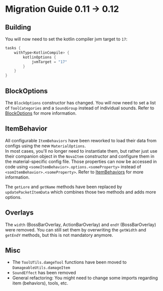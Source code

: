 # Migration Guide 0.11 -> 0.12

## Building

You will now need to set the kotlin compiler jvm target to `17`:
```kotlin title="build.gradle.kts"
tasks {
    withType<KotlinCompile> {
        kotlinOptions {
            jvmTarget = "17"
        }
    }
}
```

## BlockOptions

The `BlockOptions` constructor has changed. You will now need to set a list of `ToolCategories` and a `SoundGroup`
instead of individual sounds. Refer to [BlockOptions](../blocks/registering-materials.md#blockoptions)
for more information.

## ItemBehavior

All configurable `ItemBehaviors` have been reworked to load their data from configs using the new `MaterialOptions`.  
In most cases, you'll no longer need to instantiate them, but rather just use their companion object in the `NovaItem`
constructor and configure them in the material-specific config file. Those properties can now be accessed in code using `<someItemBehavior>.options.<someProperty>`
instead of `<somItemBehavior>.<someProperty>`. Refer to [ItemBehaviors](../items/item-behaviors.md) for more information.

The `getLore` and `getName` methods have been replaced by `updatePacketItemData` which combines those two methods and
adds more options.

## Overlays

The `width` (BossBarOverlay, ActionBarOverlay) and `endY` (BossBarOverlay) were removed. You can still set them by
overwriting the `getWidth` and `getEndY` methods, but this is not mandatory anymore.

## Misc

- The `ToolUTils.damgeTool` functions have been moved to `DamageableUtils.damageItem`
- `SoundEffect` has been removed
- General refactoring: You might need to change some imports regarding item (behaviors), tools, etc.